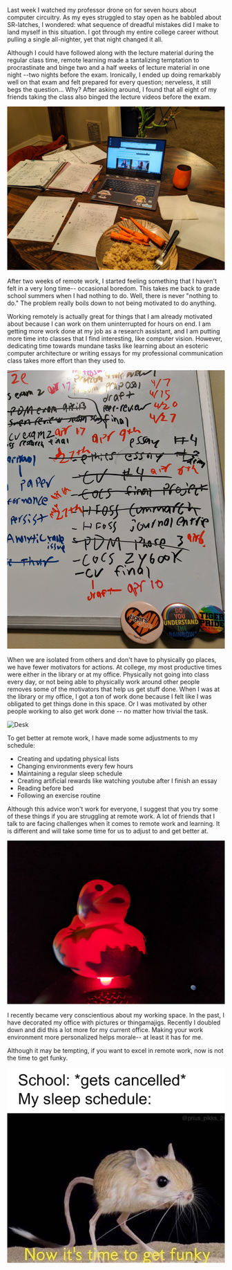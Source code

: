 Last week I watched my professor drone on for seven hours about
computer circuitry.  As my eyes struggled to stay open as he babbled
about SR-latches, I wondered: what sequence of dreadful mistakes did I
make to land myself in this situation. I got through my entire college
career without pulling a single all-nighter, yet that night changed it
all.  

Although I could have followed along with the lecture material during
the regular class time, remote learning made a tantalizing temptation
to procrastinate and binge two and a half weeks of lecture material in
one night --two nights before the exam. Ironically, I ended up doing
remarkably well on that exam and felt prepared for every question;
nerveless, it still begs the question... Why? After asking around, I
found that all eight of my friends taking the class also binged the
lecture videos before the exam. 

![Dinner](media/remote-work/dinner.jpg)

After two weeks of remote work, I started feeling something that I
haven't felt in a very long time-- occasional boredom. This takes me
back to grade school summers when I had nothing to do. Well, there is
never "nothing to do." The problem really boils down to not being
motivated to do anything. 

Working remotely is actually great for things that I am already
motivated about because I can work on them uninterrupted for hours on
end. I am getting more work done at my job as a research assistant,
and I am putting more time into classes that I find interesting, like
computer vision. However, dedicating time towards mundane tasks like
learning about an esoteric computer architecture or writing essays for
my professional communication class takes more effort than they used
to.  

![List on whiteboard](media/remote-work/list.jpg)

When we are isolated from others and don't have to physically go
places, we have fewer motivators for actions. At
college, my most productive times were either in the library or at my
office. Physically not going into class every day, or not being able
to physically work around other people removes some of the motivators
that help us get stuff done. When I was at the library or my office, I
got a ton of work done because I felt like I was obligated to get
things done in this space. Or I was motivated by other people working
to also get work done -- no matter how trivial the task. 

![Desk](media/remote-work/desk.jpg)

To get better at remote work, I have made some
adjustments to my schedule:  

- Creating and updating physical lists
- Changing environments every few hours 
- Maintaining a regular sleep schedule 
- Creating artificial rewards like watching youtube after I finish an essay 
- Reading before bed
- Following an exercise routine 

Although this advice won't work for everyone, I suggest that you try
some of these things if you are struggling at remote work. A lot of
friends that I talk to are facing challenges when it comes to remote
work and learning. It is different and will take some time for us to
adjust to and get better at.  

![Duck](media/remote-work/duck.jpg)

I recently became very conscientious about my working space. In the
past, I have decorated my office with pictures or thingamajigs.
Recently I doubled down and did this a lot more for my current office.
Making your work environment more personalized helps morale-- at least
it has for me.  

Although it may be tempting, if you want to excel in remote work, now
is not the time to get funky. 

![Meme on sleep](media/remote-work/funky.png)

